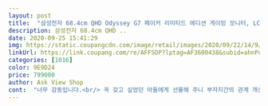 ```yaml
---
layout: post 
title:  "삼성전자 68.4cm QHD Odyssey G7 페이커 리미티드 에디션 게이밍 모니터, LC27G77TQSKXKR" 
description: 삼성전자 68.4cm QHD ..
date: 2020-09-25 15:41:29 
img: https://static.coupangcdn.com/image/retail/images/2020/09/22/14/9/cde6ac05-0005-41ac-8ffc-302b8d7d84bb.jpg 
linkUrl: https://link.coupang.com/re/AFFSDP?lptag=AF3600438&subid=ahnPublicAsk&pageKey=2144940916&itemId=3642123978&vendorItemId=71627647530&traceid=V0-113-23541f75f2e1c1e3 
categories: [1016] 
color: 9E9D24 
price: 799000 
author: Ask View Shop 
cont:  "너무 감동입니다.<br/> 꼭 갖고 싶었던 아들에게 선물해 주니 부자지간의 관계 개선 굿입니다.<br/><br/>" 
---
```

